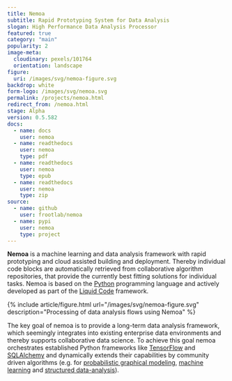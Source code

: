 ```yaml
---
title: Nemoa
subtitle: Rapid Prototyping System for Data Analysis
slogan: High Performance Data Analysis Processor
featured: true
category: "main"
popularity: 2
image-meta:
  cloudinary: pexels/101764
  orientation: landscape
figure:
  uri: /images/svg/nemoa-figure.svg
backdrop: white
form-logo: /images/svg/nemoa.svg
permalink: /projects/nemoa.html
redirect_from: /nemoa.html
stage: Alpha
version: 0.5.582
docs:
  - name: docs
    user: nemoa
  - name: readthedocs
    user: nemoa
    type: pdf
  - name: readthedocs
    user: nemoa
    type: epub
  - name: readthedocs
    user: nemoa
    type: zip
source:
  - name: github
    user: frootlab/nemoa
  - name: pypi
    user: nemoa
    type: project
---
```


**Nemoa** is a machine learning and data analysis framework with rapid
prototyping and cloud assisted building and deployment. Thereby individual
code blocks are automatically retrieved from collaborative algorithm
repositories, that provide the currently best fitting solutions for individual
tasks. Nemoa is based on the [Python](https://www.python.org/) programming
language and actively developed as part of the [Liquid Code](/liquid) framework.

{% include article/figure.html url="/images/svg/nemoa-figure.svg"
  description="Processing of data analysis flows using Nemoa" %}

The key goal of nemoa is to provide a long-term data analysis framework, which
seemingly integrates into existing enterprise data environments and thereby
supports collaborative data science. To achieve this goal nemoa orchestrates
established Python frameworks like [TensorFlow](https://www.tensorflow.org/)
and [SQLAlchemy](https://www.sqlalchemy.org/) and dynamically extends their
capabilities by community driven algorithms (e.g. for [probabilistic graphical
modeling](https://en.wikipedia.org/wiki/Graphical_model), [machine
learning](https://en.wikipedia.org/wiki/Machine_learning) and [structured
data-analysis](https://en.wikipedia.org/wiki/Structured_data_analysis_(statistics))).
